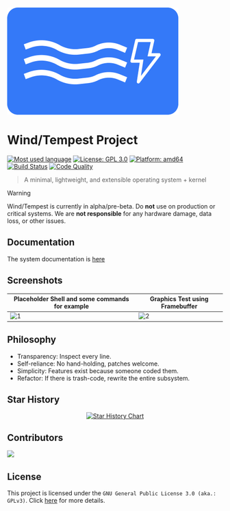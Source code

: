 ![Project logo](share/logo/both/wind-tempest-low.png)

# Wind/Tempest Project

[![Most used language](https://img.shields.io/github/languages/top/tempest-foundation/wt-src?logo=cplusplus&label=)](https://github.com/tempest-foundation/wt-src/tree/master)
[![License: GPL 3.0](https://img.shields.io/badge/license-GPLv3.0-blue.svg)](LICENSE)
[![Platform: amd64](https://img.shields.io/badge/platform-amd64-lightgrey.svg)](https://en.wikipedia.org/wiki/X86-64)
[![Build Status](https://github.com/tempest-foundation/wt-src/actions/workflows/build.yml/badge.svg?branch=master)](https://github.com/tempest-foundation/wt-src/actions/workflows/build.yml?branch=master)
[![Code Quality](https://app.codacy.com/project/badge/Grade/7e4e0ee89b95461baf590c1ab5f96b20)](https://app.codacy.com/gh/tempest-foundation/wt-src/dashboard?utm_source=gh&utm_medium=referral&utm_content=&utm_campaign=Badge_grade)

> A minimal, lightweight, and extensible operating system + kernel

> [!WARNING]
> Wind/Tempest is currently in alpha/pre-beta. Do **not** use on production or critical systems. We are **not responsible** for any hardware damage, data loss, or other issues.

## Documentation

The system documentation is [here](doc/markdown/master.md)

## Screenshots

| Placeholder Shell and some commands for example | Graphics Test using Framebuffer |
| ----------------------------------------------- | ------------------------------- |
| ![1](share/screenshots/1.png)                   | ![2](share/screenshots/2.png)   |

## Philosophy

- Transparency: Inspect every line.
- Self-reliance: No hand-holding, patches welcome.
- Simplicity: Features exist because someone coded them.
- Refactor: If there is trash-code, rewrite the entire subsystem.

## Star History

<p align="center">
  <a href="https://star-history.com/#tempest-foundation/wt-src&Date">
    <img alt="Star History Chart" src="https://api.star-history.com/svg?repos=tempest-foundation/wt-src&type=Date&theme=dark" onerror="this.src='https://api.star-history.com/svg?repos=tempest-foundation/wt-src&type=Date'" />
  </a>
</p>

## Contributors

<a href="https://github.com/tempest-foundation/wt-src/graphs/contributors">
  <img src="https://contrib.rocks/image?repo=tempest-foundation/wt-src&max=150&columns=24&anon=1" />
</a>

## License

This project is licensed under the `GNU General Public License 3.0 (aka.: GPLv3)`. Click [here](LICENSE) for more details.
